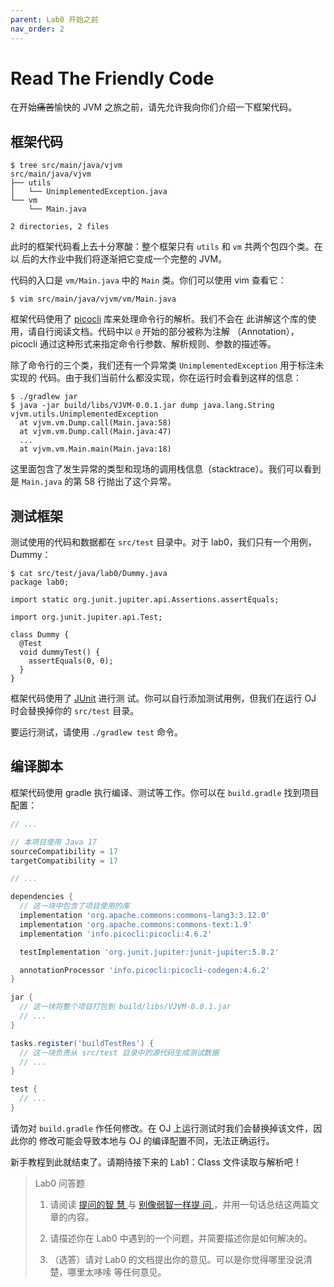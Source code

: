 ```yaml
---
parent: Lab0 开始之前
nav_order: 2
---
```


# Read The Friendly Code

在开始~~痛苦~~愉快的 JVM 之旅之前，请先允许我向你们介绍一下框架代码。

## 框架代码

```
$ tree src/main/java/vjvm
src/main/java/vjvm
├── utils
│   └── UnimplementedException.java
└── vm
    └── Main.java

2 directories, 2 files
```

此时的框架代码看上去十分寒酸：整个框架只有 `utils` 和 `vm` 共两个包四个类。在以
后的大作业中我们将逐渐把它变成一个完整的 JVM。

代码的入口是 `vm/Main.java` 中的 `Main` 类。你们可以使用 vim 查看它：

```
$ vim src/main/java/vjvm/vm/Main.java
```

框架代码使用了 [picocli](https://picocli.info/) 库来处理命令行的解析。我们不会在
此讲解这个库的使用，请自行阅读文档。代码中以 `@` 开始的部分被称为注解
（Annotation），picocli 通过这种形式来指定命令行参数、解析规则、参数的描述等。

除了命令行的三个类，我们还有一个异常类 `UnimplementedException` 用于标注未实现的
代码。由于我们当前什么都没实现，你在运行时会看到这样的信息：

```
$ ./gradlew jar
$ java -jar build/libs/VJVM-0.0.1.jar dump java.lang.String
vjvm.utils.UnimplementedException
  at vjvm.vm.Dump.call(Main.java:58)
  at vjvm.vm.Dump.call(Main.java:47)
  ...
  at vjvm.vm.Main.main(Main.java:18)
```

这里面包含了发生异常的类型和现场的调用栈信息（stacktrace）。我们可以看到是
`Main.java` 的第 58 行抛出了这个异常。

## 测试框架

测试使用的代码和数据都在 `src/test` 目录中。对于 lab0，我们只有一个用例，Dummy：

```
$ cat src/test/java/lab0/Dummy.java
package lab0;

import static org.junit.jupiter.api.Assertions.assertEquals;

import org.junit.jupiter.api.Test;

class Dummy {
  @Test
  void dummyTest() {
    assertEquals(0, 0);
  }
}
```

框架代码使用了 [JUnit](https://junit.org/junit5/docs/current/user-guide/) 进行测
试。你可以自行添加测试用例，但我们在运行 OJ 时会替换掉你的 `src/test` 目录。

要运行测试，请使用 `./gradlew test` 命令。

## 编译脚本

框架代码使用 gradle 执行编译、测试等工作。你可以在 `build.gradle` 找到项目配置：

```groovy
// ...

// 本项目使用 Java 17
sourceCompatibility = 17
targetCompatibility = 17

// ...

dependencies {
  // 这一块中包含了项目使用的库
  implementation 'org.apache.commons:commons-lang3:3.12.0'
  implementation 'org.apache.commons:commons-text:1.9'
  implementation 'info.picocli:picocli:4.6.2'

  testImplementation 'org.junit.jupiter:junit-jupiter:5.8.2'

  annotationProcessor 'info.picocli:picocli-codegen:4.6.2'
}

jar {
  // 这一块将整个项目打包到 build/libs/VJVM-0.0.1.jar
  // ...
}

tasks.register('buildTestRes') {
  // 这一块负责从 src/test 目录中的源代码生成测试数据
  // ...
}

test {
  // ...
}
```

请勿对 `build.gradle` 作任何修改。在 OJ 上运行测试时我们会替换掉该文件，因此你的
修改可能会导致本地与 OJ 的编译配置不同，无法正确运行。

新手教程到此就结束了。请期待接下来的 Lab1：Class 文件读取与解析吧！

> Lab0 问答题
>
> 1. 请阅读 [提问的智
>    慧
>    ](https://github.com/ryanhanwu/How-To-Ask-Questions-The-Smart-Way/blob/main/README-zh_CN.md)
>    与 [别像弱智一样提
>    问
>    ](https://github.com/tangx/Stop-Ask-Questions-The-Stupid-Ways/blob/master/README.md)
>    ，并用一句话总结这两篇文章的内容。
>
> 2. 请描述你在 Lab0 中遇到的一个问题，并简要描述你是如何解决的。
>
> 3. （选答）请对 Lab0 的文档提出你的意见。可以是你觉得哪里没说清楚，哪里太哆嗦
>    等任何意见。

